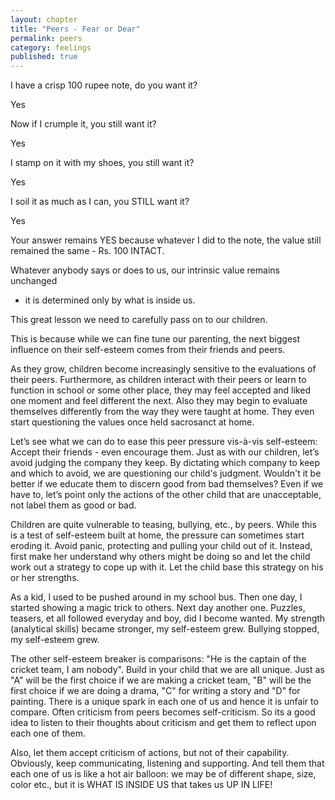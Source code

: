 ```yaml
---
layout: chapter
title: "Peers - Fear or Dear"
permalink: peers
category: feelings
published: true
---
```


I have a crisp 100 rupee note, do you want it?

Yes

Now if I crumple it, you still want it?

Yes

I stamp on it with my shoes, you still want it?

Yes

I soil it as much as I can, you STILL want it?

Yes

Your answer remains YES because whatever I did to the note, 
the value still remained the same - Rs. 100 INTACT.

Whatever anybody says or does to us, our intrinsic value remains unchanged
- it is determined only by what is inside us.

This great lesson we need to carefully pass on to our children.

This is because while we can fine tune our parenting, the next biggest
influence on their self-esteem comes from their friends and peers.

As they grow, children become increasingly sensitive to the evaluations of their peers. Furthermore, as children interact with their peers or learn to function in school or some other place, they may feel accepted and liked one moment and feel different the next. Also they may begin to evaluate themselves differently from the way they were taught at home. They even start questioning the values once held sacrosanct at home.

Let’s see what we can do to ease this peer pressure vis-à-vis self-esteem: 
Accept their friends - even encourage them. Just as with our children, let’s avoid judging the company they keep. By dictating which company to keep and which to avoid, we are questioning our child's judgment. Wouldn't it be better if we educate them to discern good from bad themselves? Even if we have to, let’s point only the actions of the other child that are unacceptable, not label them as good or bad.

Children are quite vulnerable to teasing, bullying, etc., by peers.
While this is a test of self-esteem built at home, the pressure can sometimes start eroding it. Avoid panic, protecting and pulling your child out of it. Instead, first make her understand why others might be doing so and let the child work out a strategy to cope up with it. Let the child base this strategy on his or her strengths. 

As a kid, I used to be pushed around in my school bus. Then one day, I started showing a magic trick to others. Next day another one. Puzzles, teasers, et all followed everyday and boy, did I become wanted. My strength (analytical skills) became stronger, my self-esteem grew. Bullying stopped, my self-esteem grew.

The other self-esteem breaker is comparisons: "He is the captain of the cricket team, I am nobody". Build in your child that we are all unique. Just as "A" will be the first choice if we are making a cricket team, "B" will be the first choice if we are doing a drama, "C" for writing a story and "D" for painting. There is a unique spark in each one of us and hence it is unfair to compare. Often criticism from peers becomes self-criticism. So its a good idea to listen to their thoughts about criticism and get them to reflect upon each one of them.

Also, let them accept criticism of actions, but not of their capability. Obviously, keep communicating, listening and supporting. And tell them that each one of us is like a hot air balloon: we may be of different shape, size, color etc., but it is WHAT IS INSIDE US that takes us UP IN LIFE!